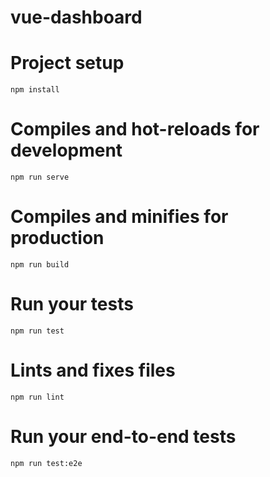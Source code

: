# vue-dashboard
# Project setup
    npm install
# Compiles and hot-reloads for development
    npm run serve
# Compiles and minifies for production
    npm run build
# Run your tests
    npm run test
# Lints and fixes files
    npm run lint
# Run your end-to-end tests
    npm run test:e2e
